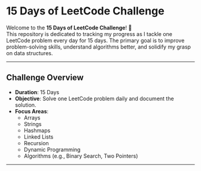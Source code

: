 # 15 Days of LeetCode Challenge

Welcome to the **15 Days of LeetCode Challenge**! 🚀  
This repository is dedicated to tracking my progress as I tackle one LeetCode problem every day for 15 days. The primary goal is to improve problem-solving skills, understand algorithms better, and solidify my grasp on data structures.

---

## Challenge Overview

- **Duration**: 15 Days  
- **Objective**: Solve one LeetCode problem daily and document the solution.  
- **Focus Areas**:
  - Arrays
  - Strings
  - Hashmaps
  - Linked Lists
  - Recursion
  - Dynamic Programming
  - Algorithms (e.g., Binary Search, Two Pointers)

---


